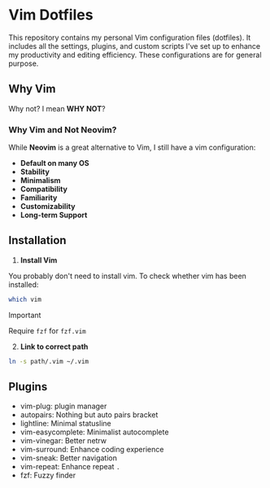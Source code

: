# Vim Dotfiles

This repository contains my personal Vim configuration files (dotfiles). It includes all the settings, plugins, and custom scripts I've set up to enhance my productivity and editing efficiency. These configurations are for general purpose.

## Why Vim

Why not? I mean **WHY NOT**?

###  Why Vim and Not Neovim?

While **Neovim** is a great alternative to Vim, I still have a vim configuration:

- **Default on many OS**
- **Stability**
- **Minimalism**
- **Compatibility**
- **Familiarity**
- **Customizability**
- **Long-term Support**

## Installation

1. **Install Vim**

  You probably don't need to install vim. To check whether vim has been installed:
  ```bash
  which vim
  ```

  > [!IMPORTANT]
  > Require `fzf` for `fzf.vim`

2. **Link to correct path**

  ``` bash
  ln -s path/.vim ~/.vim
  ```

## Plugins
- vim-plug: plugin manager
- autopairs: Nothing but auto pairs bracket
- lightline: Minimal statusline
- vim-easycomplete: Minimalist autocomplete
- vim-vinegar: Better netrw
- vim-surround: Enhance coding experience
- vim-sneak: Better navigation
- vim-repeat: Enhance repeat `.`
- fzf: Fuzzy finder
